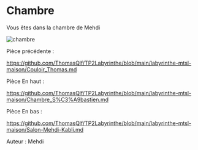 # Chambre

Vous êtes dans la chambre de Mehdi

![chambre](https://user-images.githubusercontent.com/115085495/197849596-370a2265-20aa-4b5e-93c2-062b58b9fb60.png)

Pièce précédente :
 
https://github.com/ThomasQlf/TP2Labyrinthe/blob/main/labyrinthe-mtsl-maison/Couloir_Thomas.md

Pièce En haut :

https://github.com/ThomasQlf/TP2Labyrinthe/blob/main/labyrinthe-mtsl-maison/Chambre_S%C3%A9bastien.md

Pièce En bas : 

https://github.com/ThomasQlf/TP2Labyrinthe/blob/main/labyrinthe-mtsl-maison/Salon-Mehdi-Kabli.md


Auteur : Mehdi
